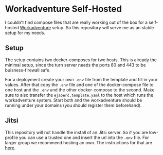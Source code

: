 # Workadventure Self-Hosted

I couldn't find compose files that are really working out of the box for a self-hosted [Workadventure](https://github.com/thecodingmachine/workadventure) setup.
So this repository will serve me as an stable setup for my needs.

## Setup

The setup contains two docker-composes for two hosts.
This is already the minimal setup, since the turn server needs the ports 80 and 443 to be buisness-firewall safe.

For a deployment create your own `.env` file from the template and fill in your values.
After that copy the `.env` file and one of the docker-compose file to one host and the `.env` and the other docker-compose to the second.
Make sure to also transfer the `ejaberd.template.yaml` to the host which runs the workadventure system.
Start both and the workadventure should be running under your domains (you should register them beforehand).

## Jitsi

This repository will not handle the install of an Jitsi server.
So if you are low-profile you can use a trusted one and insert the url into the `.env` file.
For larger group we recommend hosting an own. The instructions for that are [here](https://jitsi.github.io/handbook/docs/devops-guide/devops-guide-docker/).
